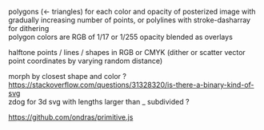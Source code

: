 polygons (<- triangles) for each color and opacity of posterized image with gradually increasing number of points, or polylines with stroke-dasharray for dithering  
polygon colors are RGB of 1/17 or 1/255 opacity blended as overlays  
  
halftone points / lines / shapes in RGB or CMYK (dither or scatter vector point coordinates by varying random distance)  
  
morph by closest shape and color ?  
https://stackoverflow.com/questions/31328320/is-there-a-binary-kind-of-svg  
zdog for 3d svg with lengths larger than _ subdivided ?  

https://github.com/ondras/primitive.js
